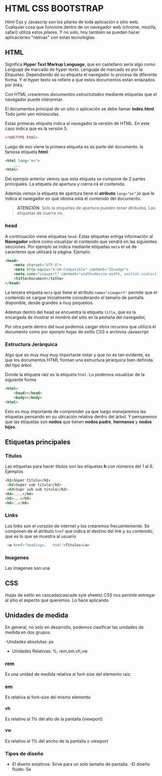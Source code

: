 # HTML CSS BOOTSTRAP

Html Css y Javascrip son los pilares de toda aplicaciòn o sitio web.
Cualquier cosa que funcione dentro de un navegador web (chrome, mozilla, safari) utiliza estos pilares. Y no solo, hoy tambièn se pueden hacer aplicaciones "nativas" con estas tecnologìas.

## HTML

Significa **Hyper Text Markup Language**, que en castellano serìa algo
como Lenguaje de marcado de hyper texto. Lenguaje de marcado es por la 
*Etiquetas*. Dependiendo de su etiqueta el navegador lo procesa de diferente forma. Y el hyper texto se refiere a que estos documentos estàn enlazados por *links*.

Con HTML crearemos *documentos estructutados* mediante etiquetas que el navegador puede interpretar.

El documentos principal de un sitio o aplicaciòn se debe llamar **index.html**. Todo junto yen minùsculas.

Estas primeras etiqueta indica al navegador la versiòn de HTML. En este caso ìndica que es la versiòn 5.
```html
<!DOCTYPE html>
```
Luego de eso viene la primera etiqueta es es parte del documento. la famosa etiqueta **html**:
```html
<html lang="en">
    ...
<html>
```
Del ejemplo anterior vemos que esta etiqueta se compone de 2 partes principales. La etiqueta de apertura y cierra irà el contenido.

Ademàs vemos la etiqueta de apertura tiene el **atributo** `lang="es"`,lo que le indica al navegador en què idioma està el contenido del documento.

>**ATENCIÒN**: Solo la etiquetas de apertura pueden tener atributos, Las etiquetas de cuerre no.

### head

A continuaciòn viene etiquetas `head`.
Estas etiquetas entrga informaciòn al **Navegador** sobre como visualizar el contenido que vendrà en las siguientes secciones.
Por ejemplo se indica mediante etiquetas `meta` el se de caracteres que utilizarà la pàgina.
Ejemplo:
```html
<head>
    <meta charset="UTF-8">
    <meta http-equiv="X-UA-Compatible" content="IE=edge">
    <meta name="viewport" content="width=device-width, initial-scale=1.0">
    <title>Document</title>
</head>
```
La tercera etiqueta `meta` que tiene el atributo `name="viewport"` permite que el contenido se cargue inicialmente considerando el tamaño de pantalla disponible, desde grandes a muy pequeños.

Ademas dentro del head se encuentra la etiqueta `title`, que es la encargada de mostrar el nombre del sitio en la pestaña del navegador,

Por otra parte dentro del `head` podemos cargar otros recursos que utilizrà el documento como por ejemplo hojas de estilo CSS o archivos Javascript

### Estructura Jeràrquica

Algo que es muy muy muy importante notar y que no es tan evidente, es que los documentos HTML forman una estructura jeràrquica bien definida del tipo àrbol.

Donde la etiqueta raìz es la etiqueta `html`. Lo podemos visualizar de la siguiente forma

```html
<html>
    <head></head>
    <body></body>
<html>
```
Esto es muy importante de comprender ya que luego manejaremos las etiquetas pensando en su ubicación relativa dentro del árbol. Y pensaremos que las etiquetas son **nodos** que tienen **nodos padre**, **hermanos** y **nodos hijos**.

## Etiquetas principales

### Tìtulos

Las etiquetas para hacer tìtulos son las etiquetas **h** con nùmeros del 1 al 6. Ejemplos

```html
<h1>Sùper tìtulo</h1>
 <h2>Super sub titulo</h2>   
 <h3>Supr sub sub titulo</h3>
<h4>....</h4>
<h5>...</h5>
<h6>..</h6>
```

### Links

Los links son el corazòn de internet y los crearemos frecuentemente. Se componen de el atributo `href` que indica el destino del link y su contenido, que es lo que se muestra al usuario
```html
 <a href="headings.   html">Tìtulos</a>
 ```

 ### Imagenes

 Las imàgenes son una 











 ## CSS

 Hojas de estilo en cascada(cascade syle sheets) CSS nos perimte entregar al sitio el aspecto que queremos. Lo hace aplicando












 ## Unidades de medida

 En general, no solo en desarrollo, podemos clasificar las unidades de medida en dos grupos:

 -Unidades absolutas: px 
 - Unidades Relativas: %, rem,em,vh,vw

 ### rem 
 Es una unidad de medida relativa al font-size del elemento raiz.

 ### em 
 Es relativa al font-size del mismo elemento

 #### vh
 Es relativo al 1% del alto de la pantalla (viewport)

 #### vw 
 Es relativo al 1% del ancho de la pantalla o viewport

 ### Tipos de diseño 

 - El diseño estaticos: Sirve para un solo tamaño de pantalla.
 -El diseño fluido: Se

